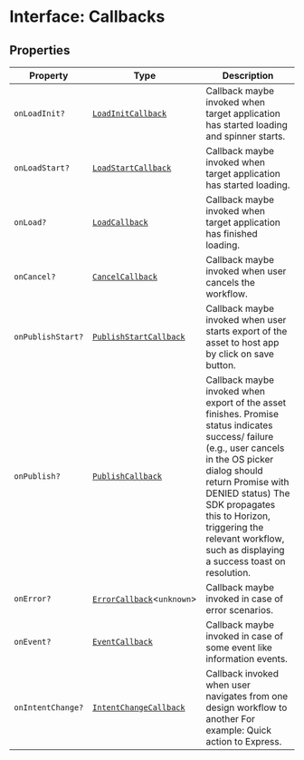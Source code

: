 # Interface: Callbacks

## Properties

| Property | Type | Description |
| ------ | ------ | ------ |
| `onLoadInit?` | [`LoadInitCallback`](../type-aliases/load-init-callback.md) | Callback maybe invoked when target application has started loading and spinner starts. |
| `onLoadStart?` | [`LoadStartCallback`](../type-aliases/load-start-callback.md) | Callback maybe invoked when target application has started loading. |
| `onLoad?` | [`LoadCallback`](../type-aliases/load-callback.md) | Callback maybe invoked when target application has finished loading. |
| `onCancel?` | [`CancelCallback`](../type-aliases/cancel-callback.md) | Callback maybe invoked when user cancels the workflow. |
| `onPublishStart?` | [`PublishStartCallback`](../type-aliases/publish-start-callback.md) | Callback maybe invoked when user starts export of the asset to host app by click on save button. |
| `onPublish?` | [`PublishCallback`](../type-aliases/publish-callback.md) | Callback maybe invoked when export of the asset finishes. Promise status indicates success/ failure (e.g., user cancels in the OS picker dialog should return Promise with DENIED status) The SDK propagates this to Horizon, triggering the relevant workflow, such as displaying a success toast on resolution. |
| `onError?` | [`ErrorCallback`](../../../error/cc-everywhere-error-types/type-aliases/error-callback.md)<`unknown`\> | Callback maybe invoked in case of error scenarios. |
| `onEvent?` | [`EventCallback`](../type-aliases/event-callback.md) | Callback maybe invoked in case of some event like information events. |
| `onIntentChange?` | [`IntentChangeCallback`](../type-aliases/intent-change-callback.md) | Callback invoked when user navigates from one design workflow to another For example: Quick action to Express. |
